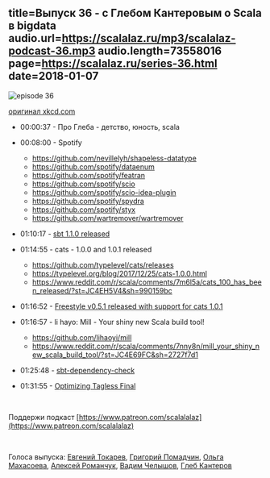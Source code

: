 title=Выпуск 36 - c Глебом Кантеровым о Scala в bigdata 
audio.url=https://scalalaz.ru/mp3/scalalaz-podcast-36.mp3
audio.length=73558016
page=https://scalalaz.ru/series-36.html
date=2018-01-07
----

![episode 36](https://scalalaz.ru/img/episode36.jpg)

[оригинал xkcd.com](https://xkcd.com/1838/)

* 00:00:37 - Про Глеба - детство, юность, scala
* 00:08:00 - Spotify
    - <https://github.com/nevillelyh/shapeless-datatype>
    - <https://github.com/spotify/dataenum>
    - <https://github.com/spotify/featran>
    - <https://github.com/spotify/scio>
    - <https://github.com/spotify/scio-idea-plugin>
    - <https://github.com/spotify/spydra>
    - <https://github.com/spotify/styx>
    - <https://github.com/wartremover/wartremover>

* 01:10:17 - [sbt 1.1.0 released](https://developer.lightbend.com/blog/2017-11-30-sbt-1-1-0-RC1-sbt-server/?final?final)
* 01:14:55 - cats - 1.0.0 and 1.0.1 released
    - <https://github.com/typelevel/cats/releases>
    - <https://typelevel.org/blog/2017/12/25/cats-1.0.0.html>
    - <https://www.reddit.com/r/scala/comments/7m6l5a/cats_100_has_been_released/?st=JC4EH5V4&sh=990159bc> 
* 01:16:52 - [Freestyle v0.5.1 released with support for cats 1.0.1](https://twitter.com/47deg/status/948970140627959809)
* 01:16:57 - li hayo: Mill - Your shiny new Scala build tool!
    - <https://github.com/lihaoyi/mill> 
    - <https://www.reddit.com/r/scala/comments/7nny8n/mill_your_shiny_new_scala_build_tool/?st=JC4E69FC&sh=2727f7d1>
* 01:25:48 - [sbt-dependency-check](https://github.com/albuch/sbt-dependency-check)
* 01:31:55 - [Optimizing Tagless Final](https://typelevel.org/blog/2017/12/27/optimizing-final-tagless.html)



<br/>

Поддержи подкаст [https://www.patreon.com/scalalalaz](https://www.patreon.com/scalalalaz)

<br/>

Голоса выпуска: [Евгений Токарев](http://github.com/strobe), [Григорий Помадчин](https://github.com/pomadchin),
[Ольга Махасоева](https://twitter.com/oli_kitty), [Алексей Романчук](http://github.com/13h3r), [Вадим Челышов](http://github.com/dos65),
[Глеб Кантеров](https://twitter.com/kanterov)

